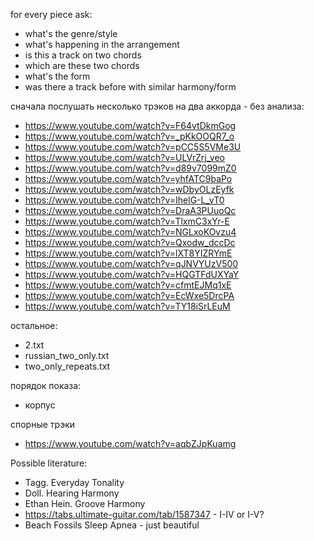 for every piece ask:
- what's the genre/style
- what's happening in the arrangement
- is this a track on two chords
- which are these two chords
- what's the form
- was there a track before with similar harmony/form

сначала послушать несколько трэков на два аккорда - без анализа:
- https://www.youtube.com/watch?v=F64vtDkmGog
- https://www.youtube.com/watch?v=_pKkOOQR7_o
- https://www.youtube.com/watch?v=pCC5S5VMe3U
- https://www.youtube.com/watch?v=ULVrZrj_veo
- https://www.youtube.com/watch?v=d89v7099mZ0
- https://www.youtube.com/watch?v=yhfATC9baPo
- https://www.youtube.com/watch?v=wDbyOLzEyfk
- https://www.youtube.com/watch?v=IhelG-L_vT0
- https://www.youtube.com/watch?v=DraA3PUuoQc
- https://www.youtube.com/watch?v=TlxmC3xYr-E
- https://www.youtube.com/watch?v=NGLxoKOvzu4
- https://www.youtube.com/watch?v=Qxodw_dccDc
- https://www.youtube.com/watch?v=lXT8YIZRYmE
- https://www.youtube.com/watch?v=qJNVYUzV500
- https://www.youtube.com/watch?v=HQGTFdUXYaY
- https://www.youtube.com/watch?v=cfmtEJMq1xE
- https://www.youtube.com/watch?v=EcWxe5DrcPA
- https://www.youtube.com/watch?v=TY18iSrLEuM

остальное:
- 2.txt
- russian_two_only.txt
- two_only_repeats.txt

порядок показа:
- корпус



спорные трэки
- https://www.youtube.com/watch?v=aqbZJpKuamg

Possible literature:
- Tagg. Everyday Tonality
- Doll. Hearing Harmony
- Ethan Hein. Groove Harmony
- https://tabs.ultimate-guitar.com/tab/1587347 - I-IV or I-V?
- Beach Fossils Sleep Apnea - just beautiful
